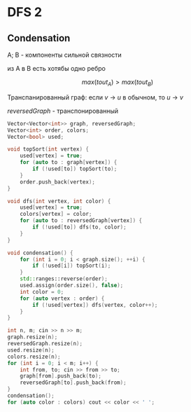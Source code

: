 # DFS 2

## Condensation

А; B - компоненты сильной связности

из A в B есть хотябы одно ребро

$$
max(tout_A) > max(tout_B)
$$

Транспанированный граф: если $v$ -> $u$ в обычном, то $u$ -> $v$

$reversedGraph$ - транспонированный

```cpp
Vector<Vector<int>> graph, reversedGraph;
Vector<int> order, colors;
Vector<bool> used;

void topSort(int vertex) {
    used[vertex] = true;
    for (auto to : graph[vertex]) {
        if (!used[to]) topSort(to);
    }
    order.push_back(vertex);
}

void dfs(int vertex, int color) {
    used[vertex] = true;
    colors[vertex] = color;
    for (auto to : reversedGraph[vertex]) {
        if (!used[to]) dfs(to, color);
    }
}

void condensation() {
    for (int i = 0; i < graph.size(); ++i) {
        if (!used[i]) topSort(i);
    }
    std::ranges::reverse(order);
    used.assign(order.size(), false);
    int color = 0;
    for (auto vertex : order) {
        if (!used[vertex]) dfs(vertex, color++);
    }
}

int n, m; cin >> n >> m;
graph.resize(n);
reversedGraph.resize(n);
used.resize(n);
colors.resize(n);
for (int i = 0; i < m; i++) {
    int from, to; cin >> from >> to;
    graph[from].push_back(to);
    reversedGraph[to].push_back(from);
}
condensation();
for (auto color : colors) cout << color << ' ';
```
